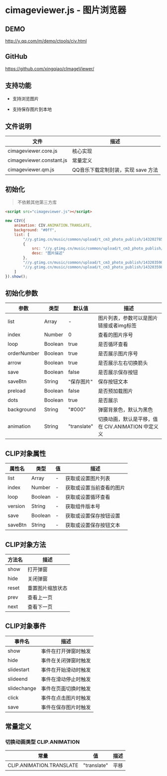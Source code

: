# cimageviewer.js - 图片浏览器

## DEMO

<http://y.qq.com/m/demo/ctools/civ.html>

## GitHub

<https://github.com/xingqiao/cImageViewer/>

## 支持功能

- 支持浏览图片

- 支持保存图片到本地

## 文件说明

| 文件 | 描述 |
|-|-|
| cimageviewer.core.js | 核心实现 |
| cimageviewer.constant.js | 常量定义 |
| cimageviewer.qm.js | QQ音乐下载定制封装，实现 save 方法 |

## 初始化

> 不依赖其他第三方库

```html
<script src="cimageviewer.js"></script>
```

```javascript
new CIV({
    animation: CIV.ANIMATION.TRANSLATE,
    background: "#0ff",
    list: [
        "//y.gtimg.cn/music/common/upload/t_cm3_photo_publish/1432027858747126350.jpg",
        {
            src: "//y.gtimg.cn/music/common/upload/t_cm3_photo_publish/1432027474009126350.jpg",
            desc: "图片描述"
        },
        "//y.gtimg.cn/music/common/upload/t_cm3_photo_publish/1432035906703126350.jpg",
        "//y.gtimg.cn/music/common/upload/t_cm3_photo_publish/1432035984898126350.jpg"
    ]
}).show();
```

## 初始化参数

| 参数 | 类型 | 默认值 | 描述 |
|-|-|-|-|
| list | Array | \- | 图片列表，参数可以是图片链接或者img标签 |
| index | Number | 0 | 查看的图片序号 |
| loop | Boolean | true | 是否循环查看 |
| orderNumber | Boolean | true | 是否展示图片序号 |
| arrow | Boolean | true | 是否展示左右切换箭头 |
| save | Boolean | false | 是否展示保存按钮 |
| saveBtn | String | "保存图片" | 保存按钮文本 |
| preload | Boolean | false | 是否预加载图片 |
| dots | Boolean | true | 是否展示 |
| background | String | "#000" | 弹窗背景色，默认为黑色 |
| animation | String | "translate" | 切换动画，默认是平移，值在 CIV.ANIMATION 中定义义 |

## CLIP对象属性

| 属性名 | 类型 | 值 | 描述 |
|-|-|-|-|
| list | Array | \- | 获取或设置图片列表 |
| index | Number | \- | 获取或设置当前查看的图片 |
| loop | Boolean | \- | 获取或设置循环查看 |
| version | String | \- | 获取组件版本号 |
| save | Boolean | \- | 获取或设置保存按钮设置 |
| saveBtn | String | \- | 获取或设置保存按钮文本 |

## CLIP对象方法

| 方法名 | 描述 |
|-|-|
| show | 打开弹窗 |
| hide | 关闭弹窗 |
| reset | 重置图片缩放状态 |
| prev | 查看上一页 |
| next | 查看下一页 |

## CLIP对象事件

| 事件名 | 描述 |
|-|-|
| show | 事件在打开弹窗时触发 |
| hide | 事件在关闭弹窗时触发 |
| slidestart | 事件在开始滑动时触发 |
| slideend | 事件在滑动停止时触发 |
| slidechange | 事件在页面切换时触发 |
| click | 事件在点击图片时触发 |
| save | 事件在保存图片时触发 |

## 常量定义

### 切换动画类型 CLIP.ANIMATION

| 常量 | 值 | 描述 |
|-|-|-|
| CLIP.ANIMATION.TRANSLATE | "translate" | 平移 |
